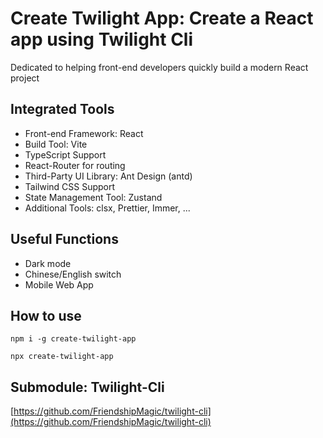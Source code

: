 # Create Twilight App: Create a React app using Twilight Cli

Dedicated to helping front-end developers quickly build a modern React project

## Integrated Tools

- Front-end Framework: React
- Build Tool: Vite
- TypeScript Support
- React-Router for routing
- Third-Party UI Library: Ant Design (antd)
- Tailwind CSS Support
- State Management Tool: Zustand
- Additional Tools: clsx, Prettier, Immer, ...

## Useful Functions

- Dark mode
- Chinese/English switch
- Mobile Web App

## How to use

```shell
npm i -g create-twilight-app
```

```shell
npx create-twilight-app
```

## Submodule: Twilight-Cli

[https://github.com/FriendshipMagic/twilight-cli](https://github.com/FriendshipMagic/twilight-cli)